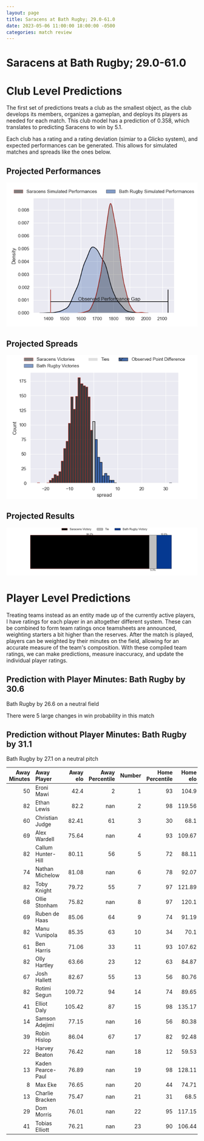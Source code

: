 ```yaml
---  
layout: page  
title: Saracens at Bath Rugby; 29.0-61.0  
date: 2023-05-06 11:00:00 18:00:00 -0500  
categories: match review  
---
```

# Saracens at Bath Rugby; 29.0-61.0

# Club Level Predictions


The first set of predictions treats a club as the smallest object, as the club develops its members, organizes a gameplan, and deploys its players as needed for each match. This club model has a prediction of 0.358, which translates to predicting Saracens to win by 5.1.

Each club has a rating and a rating deviation (simiar to a Glicko system), and expected performances can be generated. This allows for simulated matches and spreads like the ones below.
## Projected Performances


![Projected Performances](plots/performances_2023-05-06-BathRugby-Saracens.png)
## Projected Spreads


![Projected Spreads](plots/spreads_2023-05-06-BathRugby-Saracens.png)
## Projected Results


![Projected Results](plots/resultbar_2023-05-06-BathRugby-Saracens.png)
# Player Level Predictions


Treating teams instead as an entity made up of the currently active players, I have ratings for each player in an altogether different system. These can be combined to form team ratings once teamsheets are announced, weighting starters a bit higher than the reserves. After the match is played, players can be weighted by their minutes on the field, allowing for an accurate measure of the team's composition. With these compiled team ratings, we can make predictions, measure inaccuracy, and update the individual player ratings.
## Prediction with Player Minutes: Bath Rugby by 30.6


Bath Rugby by 26.6 on a neutral field

There were 5 large changes in win probability in this match
## Prediction without Player Minutes: Bath Rugby by 31.1


Bath Rugby by 27.1 on a neutral pitch



|   Away Minutes | Away Player        |   Away elo |   Away Percentile |   Number |   Home Percentile |   Home elo | Home Player         |   Home Minutes |
|---------------:|:-------------------|-----------:|------------------:|---------:|------------------:|-----------:|:--------------------|---------------:|
|             50 | Eroni Mawi         |      42.4  |                 2 |        1 |                93 |     104.9  | Beno Obano          |             63 |
|             82 | Ethan Lewis        |      82.2  |               nan |        2 |                98 |     119.56 | Tom Dunn            |             63 |
|             60 | Christian Judge    |      82.41 |                61 |        3 |                30 |      68.1  | Will Stuart         |             63 |
|             69 | Alex Wardell       |      75.64 |               nan |        4 |                93 |     109.67 | Josh McNally        |             63 |
|             82 | Callum Hunter-Hill |      80.11 |                56 |        5 |                72 |      88.11 | GJ van Velze        |             82 |
|             74 | Nathan Michelow    |      81.08 |               nan |        6 |                78 |      92.07 | Ted Hill            |             82 |
|             82 | Toby Knight        |      79.72 |                55 |        7 |                97 |     121.89 | Chris Cloete        |             82 |
|             68 | Ollie Stonham      |      75.82 |               nan |        8 |                97 |     120.1  | Miles Reid          |             68 |
|             69 | Ruben de Haas      |      85.06 |                64 |        9 |                74 |      91.19 | Ben Spencer         |             76 |
|             82 | Manu Vunipola      |      85.35 |                63 |       10 |                34 |      70.1  | Orlando Bailey      |             74 |
|             61 | Ben Harris         |      71.06 |                33 |       11 |                93 |     107.62 | Ruaridh McConnochie |             59 |
|             82 | Olly Hartley       |      63.66 |                23 |       12 |                63 |      84.87 | Max Ojomoh          |             82 |
|             67 | Josh Hallett       |      82.67 |                55 |       13 |                56 |      80.76 | Ollie Lawrence      |             82 |
|             82 | Rotimi Segun       |     109.72 |                94 |       14 |                74 |      89.65 | Joe Cokanasiga      |             82 |
|             41 | Elliot Daly        |     105.42 |                87 |       15 |                98 |     135.17 | Matt Gallagher      |             82 |
|             14 | Samson Adejimi     |      77.15 |               nan |       16 |                56 |      80.38 | Niall Annett        |             19 |
|             39 | Robin Hislop       |      86.04 |                67 |       17 |                82 |      92.48 | Juan Schoeman       |             19 |
|             22 | Harvey Beaton      |      76.42 |               nan |       18 |                12 |      59.53 | D'Arcy Rae          |             19 |
|             13 | Kaden Pearce-Paul  |      76.89 |               nan |       19 |                98 |     128.11 | Dave Attwood        |             19 |
|              8 | Max Eke            |      76.65 |               nan |       20 |                44 |      74.71 | Josh Bayliss        |             14 |
|             13 | Charlie Bracken    |      75.47 |               nan |       21 |                31 |      68.5  | Max Green           |              6 |
|             29 | Dom Morris         |      76.01 |               nan |       22 |                95 |     117.15 | Piers Francis       |              8 |
|             41 | Tobias Elliott     |      76.21 |               nan |       23 |                90 |     106.44 | Jonathan Joseph     |             23 |

